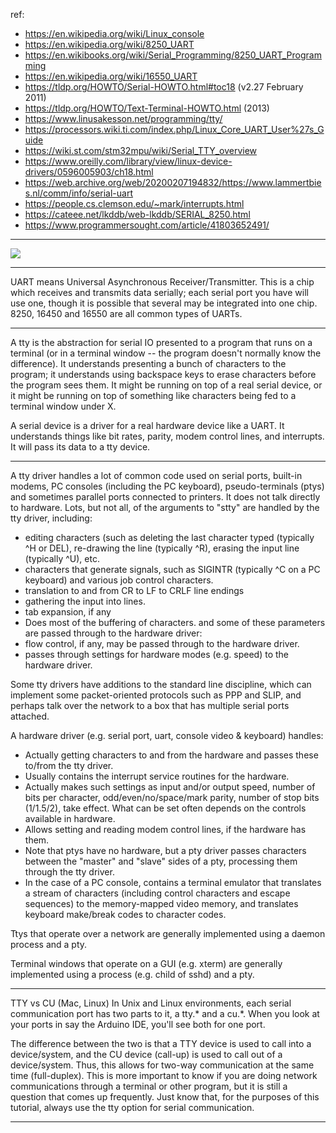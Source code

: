 ref:

- https://en.wikipedia.org/wiki/Linux_console
- https://en.wikipedia.org/wiki/8250_UART
- https://en.wikibooks.org/wiki/Serial_Programming/8250_UART_Programming
- https://en.wikipedia.org/wiki/16550_UART
- https://tldp.org/HOWTO/Serial-HOWTO.html#toc18 (v2.27 February 2011)
- https://tldp.org/HOWTO/Text-Terminal-HOWTO.html (2013)
- https://www.linusakesson.net/programming/tty/
- https://processors.wiki.ti.com/index.php/Linux_Core_UART_User%27s_Guide
- https://wiki.st.com/stm32mpu/wiki/Serial_TTY_overview
- https://www.oreilly.com/library/view/linux-device-drivers/0596005903/ch18.html
- https://web.archive.org/web/20200207194832/https://www.lammertbies.nl/comm/info/serial-uart
- https://people.cs.clemson.edu/~mark/interrupts.html
- https://cateee.net/lkddb/web-lkddb/SERIAL_8250.html
- https://www.programmersought.com/article/41803652491/

---

![](https://en.wikipedia.org/wiki/Linux_console#/media/File:Simplified_Structure_of_the_Linux_Kernel.svg)

---

UART means Universal Asynchronous Receiver/Transmitter. This is a chip which receives and transmits data serially; each serial port you have will use one, though it is possible that several may be integrated into one chip. 8250, 16450 and 16550 are all common types of UARTs.

---

A tty is the abstraction for serial IO presented to a program that runs on a terminal (or in a terminal window -- the program doesn't normally know the difference). It understands presenting a bunch of characters to the program; it understands using backspace keys to erase characters before the program sees them. It might be running on top of a real serial device, or it might be running on top of something like characters being fed to a terminal window under X.

A serial device is a driver for a real hardware device like a UART. It understands things like bit rates, parity, modem control lines, and interrupts. It will pass its data to a tty device.

---

A tty driver handles a lot of common code used on serial ports, built-in modems, PC consoles (including the PC keyboard), pseudo-terminals (ptys) and sometimes parallel ports connected to printers. It does not talk directly to hardware. Lots, but not all, of the arguments to "stty" are handled by the tty driver, including:

- editing characters (such as deleting the last character typed (typically ^H or DEL), re-drawing the line (typically ^R), erasing the input line (typically ^U), etc.
- characters that generate signals, such as SIGINTR (typically ^C on a PC keyboard) and various job control characters.
- translation to and from CR to LF to CRLF line endings
- gathering the input into lines.
- tab expansion, if any
- Does most of the buffering of characters.
and some of these parameters are passed through to the hardware driver:
- flow control, if any, may be passed through to the hardware driver.
- passes through settings for hardware modes (e.g. speed) to the hardware driver.

Some tty drivers have additions to the standard line discipline, which can implement some packet-oriented protocols such as PPP and SLIP, and perhaps talk over the network to a box that has multiple serial ports attached.

A hardware driver (e.g. serial port, uart, console video & keyboard) handles:
- Actually getting characters to and from the hardware and passes these to/from the tty driver.
- Usually contains the interrupt service routines for the hardware.
- Actually makes such settings as input and/or output speed, number of bits per character, odd/even/no/space/mark parity, number of stop bits (1/1.5/2), take effect. What can be set often depends on the controls available in hardware.
- Allows setting and reading modem control lines, if the hardware has them.
- Note that ptys have no hardware, but a pty driver passes characters between the "master" and "slave" sides of a pty, processing them through the tty driver.
- In the case of a PC console, contains a terminal emulator that translates a stream of characters (including control characters and escape sequences) to the memory-mapped video memory, and translates keyboard make/break codes to character codes.

Ttys that operate over a network are generally implemented using a daemon process and a pty.

Terminal windows that operate on a GUI (e.g. xterm) are generally implemented using a process (e.g. child of sshd) and a pty.

---

TTY vs CU (Mac, Linux)
In Unix and Linux environments, each serial communication port has two parts to it, a tty.* and a cu.*. When you look at your ports in say the Arduino IDE, you'll see both for one port.

The difference between the two is that a TTY device is used to call into a device/system, and the CU device (call-up) is used to call out of a device/system. Thus, this allows for two-way communication at the same time (full-duplex). This is more important to know if you are doing network communications through a terminal or other program, but it is still a question that comes up frequently. Just know that, for the purposes of this tutorial, always use the tty option for serial communication.

---

